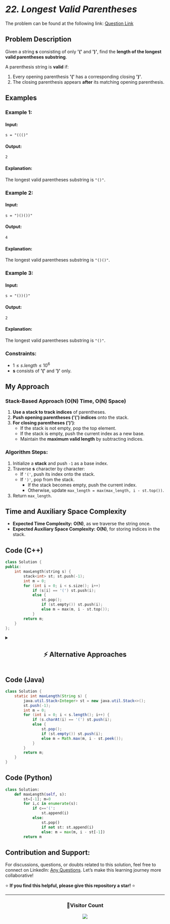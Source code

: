 # _22. Longest Valid Parentheses_

The problem can be found at the following link: [Question Link](https://www.geeksforgeeks.org/problems/longest-valid-parentheses5657/1)

## **Problem Description**

Given a string **s** consisting of only **'('** and **')'**, find the **length of the longest valid parentheses substring**.

A parenthesis string is **valid** if:

1. Every opening parenthesis **'('** has a corresponding closing **')'**.
2. The closing parenthesis appears **after** its matching opening parenthesis.

## **Examples**

### **Example 1:**

#### **Input:**

```
s = "((()"
```

#### **Output:**

```
2
```

#### **Explanation:**

The longest valid parentheses substring is `"()"`.

### **Example 2:**

#### **Input:**

```
s = ")()())"
```

#### **Output:**

```
4
```

#### **Explanation:**

The longest valid parentheses substring is `"()()"`.

### **Example 3:**

#### **Input:**

```
s = "())()"
```

#### **Output:**

```
2
```

#### **Explanation:**

The longest valid parentheses substring is `"()"`.

### **Constraints:**

- $1 \leq s.length \leq 10^6$
- **s** consists of **'('** and **')'** only.

## **My Approach**

### **Stack-Based Approach (O(N) Time, O(N) Space)**

1. **Use a stack to track indices** of parentheses.
2. **Push opening parentheses ('(') indices** onto the stack.
3. **For closing parentheses (')')**:
   - If the stack is not empty, pop the top element.
   - If the stack is empty, push the current index as a new base.
   - Maintain the **maximum valid length** by subtracting indices.

### **Algorithm Steps:**

1. Initialize a **stack** and push `-1` as a base index.
2. Traverse **s** character by character:
   - If `'('`, push its index onto the stack.
   - If `')'`, pop from the stack.
     - If the stack becomes empty, push the current index.
     - Otherwise, update `max_length = max(max_length, i - st.top())`.
3. Return `max_length`.

## **Time and Auxiliary Space Complexity**

- **Expected Time Complexity:** **O(N)**, as we traverse the string once.
- **Expected Auxiliary Space Complexity:** **O(N)**, for storing indices in the stack.

## **Code (C++)**

```cpp
class Solution {
public:
    int maxLength(string s) {
        stack<int> st; st.push(-1);
        int m = 0;
        for (int i = 0; i < s.size(); i++)
            if (s[i] == '(') st.push(i);
            else {
                st.pop();
                if (st.empty()) st.push(i);
                else m = max(m, i - st.top());
            }
        return m;
    }
};
```

<details>
  <summary><h2 align="center">⚡ Alternative Approaches</h2></summary>

## **2️⃣ Two-Pass Counter Approach (O(N) Time, O(1) Space)**

1. Use **left-right counters** to track valid parentheses.
2. Forward pass ensures extra right brackets are ignored.
3. Backward pass ensures extra left brackets are ignored.

```cpp
class Solution {
public:
    int maxLength(string s) {
        int l = 0, r = 0, m = 0;
        for (char c : s) {
            if (c == '(') l++;
            else r++;
            if (l == r) m = max(m, 2 * r);
            else if (r > l) l = r = 0;
        }
        l = r = 0;
        for (int i = s.size() - 1; i >= 0; i--) {
            if (s[i] == '(') l++;
            else r++;
            if (l == r) m = max(m, 2 * l);
            else if (l > r) l = r = 0;
        }
        return m;
    }
};
```

🔹 **Pros:** No extra space needed.  
🔹 **Cons:** Requires two passes.

## **📊 Comparison of Approaches**

| **Approach**                  | ⏱️ **Time Complexity** | 🗂️ **Space Complexity** | ✅ **Pros**             | ⚠️ **Cons**                    |
| ----------------------------- | ---------------------- | ----------------------- | ----------------------- | ------------------------------ |
| **Stack (Using Indices)**     | 🟢 `O(N)`              | 🟡 `O(N)`               | Simple and effective    | Extra stack memory used        |
| **Two-Pass Counter Approach** | 🟢 `O(N)`              | 🟢 `O(1)`               | No extra space required | Requires two passes over input |

### **💡 Best Choice?**

- ✅ **For best efficiency:** **Two-Pass Counter (`O(N)`)** (No extra space).
- ✅ **For simpler implementation:** **Stack Approach (`O(N)`)** (Easier to understand).

</details>

## **Code (Java)**

```java
class Solution {
    static int maxLength(String s) {
        java.util.Stack<Integer> st = new java.util.Stack<>();
        st.push(-1);
        int m = 0;
        for (int i = 0; i < s.length(); i++) {
            if (s.charAt(i) == '(') st.push(i);
            else {
                st.pop();
                if (st.empty()) st.push(i);
                else m = Math.max(m, i - st.peek());
            }
        }
        return m;
    }
}
```

## **Code (Python)**

```python
class Solution:
    def maxLength(self, s):
        st=[-1]; m=0
        for i,c in enumerate(s):
            if c=='(':
                st.append(i)
            else:
                st.pop()
                if not st: st.append(i)
                else: m = max(m, i - st[-1])
        return m
```

## **Contribution and Support:**

For discussions, questions, or doubts related to this solution, feel free to connect on LinkedIn: [Any Questions](https://www.linkedin.com/in/patel-hetkumar-sandipbhai-8b110525a/). Let’s make this learning journey more collaborative!

⭐ **If you find this helpful, please give this repository a star!** ⭐

---

<div align="center">
  <h3><b>📍Visitor Count</b></h3>
</div>

<p align="center">
  <img src="https://profile-counter.glitch.me/Hunterdii/count.svg" />
</p>
